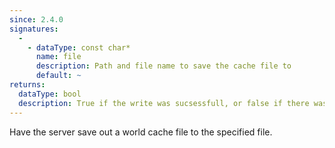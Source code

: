 ```yaml
---
since: 2.4.0
signatures:
  -
    - dataType: const char*
      name: file
      description: Path and file name to save the cache file to
      default: ~
returns:
  dataType: bool
  description: True if the write was sucsessfull, or false if there was an error
---
```


Have the server save out a world cache file to the specified file.
